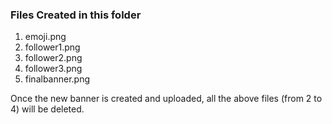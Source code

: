### Files Created in this folder

1. emoji.png
2. follower1.png
3. follower2.png
4. follower3.png
5. finalbanner.png

Once the new banner is created and uploaded, all the above files (from 2 to 4) will be deleted.
